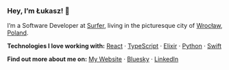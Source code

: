 ### Hey, I’m Łukasz! 👋

I’m a Software Developer at [Surfer](https://surferseo.com/), living in the picturesque city of [Wrocław, Poland](https://en.wikipedia.org/wiki/Wroc%C5%82aw).

**Technologies I love working with:** [React](https://reactjs.org/) · [TypeScript](https://www.typescriptlang.org/) · [Elixir](https://elixir-lang.org/) · [Python](https://www.python.org/) · [Swift](https://www.swift.org/)

**Find out more about me on:** [My Website](https://lukaszklis.com) · [Bluesky](https://bsky.app/profile/lukaszkl.is) · [LinkedIn](https://www.linkedin.com/in/lukaszklis)
